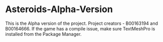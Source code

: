 # Asteroids-Alpha-Version
This is the Alpha version of the project. Project creators - B00163194 and B00164666. If the game has a compile issue, make sure TextMeshPro is installed from the Package Manager.
